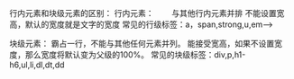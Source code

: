 行内元素和块级元素的区别：
行内元素：　　
与其他行内元素并排
不能设置宽高，默认的宽度就是文字的宽度
常见的行级标签：a，span,strong,u,em-->

块级元素：
霸占一行，不能与其他任何元素并列。
能接受宽高，如果不设置宽度，那么宽度将默认变为父级的100%。
常见的块级标签：div,p,h1-h6,ul,li,dl,dt,dd

